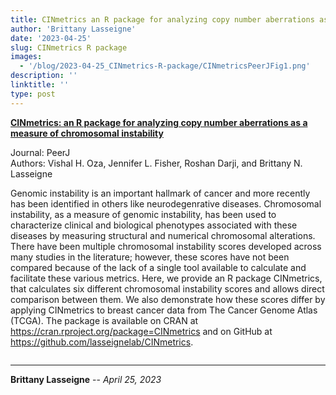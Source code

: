 ```yaml
---
title: CINmetrics an R package for analyzing copy number aberrations as a measure of chromosomal instability (Published in PeerJ and on CRAN)
author: 'Brittany Lasseigne'
date: '2023-04-25'
slug: CINmetrics R package
images: 
  - '/blog/2023-04-25_CINmetrics-R-package/CINmetricsPeerJFig1.png'
description: ''
linktitle: ''
type: post
---
```


__<a href="https://www.ncbi.nlm.nih.gov/pmc/articles/PMC9815577/" target="_blank">CINmetrics: an R package for analyzing copy number aberrations as a measure of chromosomal instability</a>__

Journal: PeerJ<br>
Authors: Vishal H. Oza, Jennifer L. Fisher, Roshan Darji, and Brittany N. Lasseigne

Genomic instability is an important hallmark of cancer and more recently has been identified in others like neurodegenrative diseases. Chromosomal instability, as a measure of genomic instability, has been used to characterize clinical and biological phenotypes associated with these diseases by measuring structural and numerical chromosomal alterations. There have been multiple chromosomal instability scores developed across many studies in the literature; however, these scores have not been compared because of the lack of a single tool available to calculate and facilitate these various metrics. Here, we provide an R package CINmetrics, that calculates six different chromosomal instability scores and allows direct comparison between them. We also demonstrate how these scores differ by applying CINmetrics to breast cancer data from The Cancer Genome Atlas (TCGA). The package is available on CRAN at https://cran.rproject.org/package=CINmetrics and on GitHub at https://github.com/lasseignelab/CINmetrics.

<img src="/blog/2023-04-25_CINmetrics-R-package/CINmetricsPeerJFig1.png" alt="">

---
**Brittany Lasseigne** -- _April 25, 2023_<br>
